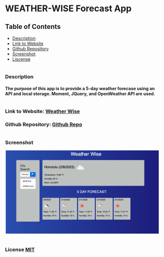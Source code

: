 # WEATHER-WISE Forecast App

## Table of Contents
- [Description](#description)
- [Link to Website](#website-link)
- [Github Repository](#github-repo)
- [Screenshot](#screenshot)
- [Liscense](#license)


#
#
### Description
#### The purpose of this app is to provide a 5-day weather forecase using an API and local storage. Moment, JQuery, and OpenWeather API are used.


#
<a id="website-link"></a>

### Link to Website: [Weather Wise](https://adodt.github.io/weather-wise/)

<a id="github-repo"></a>

### Github Repository: [Github Repo](https://github.com/adodt/weather-wise)

#
### Screenshot
<div align="center">
<img src="./assets/images/weatherwisescreenshot.png" width ="500px"/>
</div>

<a id="license"></a>

#
### License [MIT](http://choosealicense.com/licenses/mit/)